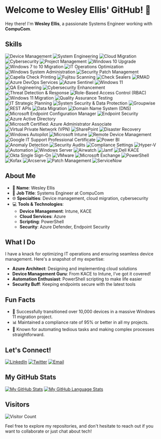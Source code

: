 # Welcome to Wesley Ellis' GitHub! 👋

Hey there! I'm **Wesley Ellis**, a passionate Systems Engineer working with **CompuCom**.

## Skills

![Device Management](https://img.shields.io/badge/Device%20Management-4CAF50?style=flat&logo=manageiq&logoColor=white)
![System Engineering](https://img.shields.io/badge/System%20Engineering-2196F3?style=flat&logo=windows&logoColor=white)
![Cloud Migration](https://img.shields.io/badge/Cloud%20Migration-Azure%2C%20MEM%2C%20Intune-0078D4?style=flat&logo=microsoft-azure&logoColor=white)
![Cybersecurity](https://img.shields.io/badge/Cybersecurity-ff4c4c?style=flat&logo=security&logoColor=white)
![Project Management](https://img.shields.io/badge/Project%20Management-009688?style=flat&logo=asana&logoColor=white)
![Windows 10 Upgrade](https://img.shields.io/badge/Windows%2010%20Upgrade-0078D6?style=flat&logo=windows&logoColor=white)
![Windows 7 to 10 Migration](https://img.shields.io/badge/Windows%207%20to%2010%20Migration-00BFFF?style=flat&logo=windows&logoColor=white)
![IT Operations Optimization](https://img.shields.io/badge/IT%20Operations%20Optimization-00ACC1?style=flat&logo=operations&logoColor=white)
![Windows System Administration](https://img.shields.io/badge/Windows%20System%20Administration-0078D6?style=flat&logo=windows&logoColor=white)
![Security Patch Management](https://img.shields.io/badge/Security%20Patch%20Management-8BC34A?style=flat&logo=security&logoColor=white)
![Capella Check Printing](https://img.shields.io/badge/Capella%20Check%20Printing-009688?style=flat&logo=printing&logoColor=white)
![Fujitsu Scanning](https://img.shields.io/badge/Fujitsu%20Scanning-673AB7?style=flat&logo=fujitsu&logoColor=white)
![Check Sealers](https://img.shields.io/badge/Check%20Sealers-8E24AA?style=flat&logo=seal&logoColor=white)
![RMAD](https://img.shields.io/badge/RMAD-2196F3?style=flat&logo=database&logoColor=white)
![Azure DevOps Services](https://img.shields.io/badge/Azure%20DevOps%20Services-0078D4?style=flat&logo=azure-devops&logoColor=white)
![Azure Sentinel](https://img.shields.io/badge/Azure%20Sentinel-4CAF50?style=flat&logo=microsoft-sentinel&logoColor=white)
![Windows 11](https://img.shields.io/badge/Windows%2011-0078D4?style=flat&logo=windows&logoColor=white)
![QA Engineering](https://img.shields.io/badge/QA%20Engineering-00BFFF?style=flat&logo=quality&logoColor=white)
![Cybersecurity Enhancement](https://img.shields.io/badge/Cybersecurity%20Enhancement-ff4c4c?style=flat&logo=security&logoColor=white)
![Threat Detection & Response](https://img.shields.io/badge/Threat%20Detection%20&%20Response-ff4c4c?style=flat&logo=threat-detection&logoColor=white)
![Role-Based Access Control (RBAC)](https://img.shields.io/badge/Role--Based%20Access%20Control%20(RBAC)-4CAF50?style=flat&logo=lock&logoColor=white)
![Windows 11 Migration](https://img.shields.io/badge/Windows%2011%20Migration-0078D4?style=flat&logo=windows&logoColor=white)
![Quality Assurance Testing](https://img.shields.io/badge/Quality%20Assurance%20Testing-00BFFF?style=flat&logo=test&logoColor=white)
![IT Strategic Planning](https://img.shields.io/badge/IT%20Strategic%20Planning-009688?style=flat&logo=strategy&logoColor=white)
![System Security & Data Protection](https://img.shields.io/badge/System%20Security%20&%20Data%20Protection-ff4c4c?style=flat&logo=security&logoColor=white)
![Groupwise](https://img.shields.io/badge/Groupwise-009688?style=flat&logo=group&logoColor=white)
![REST APIs](https://img.shields.io/badge/REST%20APIs-FF9800?style=flat&logo=api&logoColor=white)
![Data Migration](https://img.shields.io/badge/Data%20Migration-00ACC1?style=flat&logo=data-transfer&logoColor=white)
![Domain Name System (DNS)](https://img.shields.io/badge/Domain%20Name%20System%20(DNS)-4CAF50?style=flat&logo=dns&logoColor=white)
![Microsoft Endpoint Configuration Manager](https://img.shields.io/badge/Microsoft%20Endpoint%20Configuration%20Manager-0078D4?style=flat&logo=microsoft&logoColor=white)
![Endpoint Security](https://img.shields.io/badge/Endpoint%20Security-FFD700?style=flat&logo=security&logoColor=white)
![Azure Active Directory](https://img.shields.io/badge/Azure%20Active%20Directory-0078D4?style=flat&logo=microsoft-azure&logoColor=white)
![Microsoft Certified: Azure Administrator Associate](https://img.shields.io/badge/Microsoft%20Certified:%20Azure%20Administrator%20Associate-0078D4?style=flat&logo=microsoft&logoColor=white)
![Virtual Private Network (VPN)](https://img.shields.io/badge/Virtual%20Private%20Network%20(VPN)-2196F3?style=flat&logo=vpn&logoColor=white)
![SharePoint](https://img.shields.io/badge/SharePoint-0078D4?style=flat&logo=microsoft-sharepoint&logoColor=white)
![Disaster Recovery](https://img.shields.io/badge/Disaster%20Recovery-FF9800?style=flat&logo=recovery&logoColor=white)
![Windows Autopilot](https://img.shields.io/badge/Windows%20Autopilot-0078D4?style=flat&logo=windows&logoColor=white)
![Microsoft Intune](https://img.shields.io/badge/Microsoft%20Intune-0078D4?style=flat&logo=microsoft-intune&logoColor=white)
![Remote Device Management](https://img.shields.io/badge/Remote%20Device%20Management-4CAF50?style=flat&logo=remote&logoColor=white)
![Google IT Support Professional Certificate](https://img.shields.io/badge/Google%20IT%20Support%20Professional%20Certificate-4285F4?style=flat&logo=google&logoColor=white)
![Power BI](https://img.shields.io/badge/Power%20BI-F2C811?style=flat&logo=power-bi&logoColor=white)
![Anomaly Detection](https://img.shields.io/badge/Anomaly%20Detection-00BFFF?style=flat&logo=detection&logoColor=white)
![Security Audits](https://img.shields.io/badge/Security%20Audits-FF9800?style=flat&logo=audit&logoColor=white)
![Compliance Settings](https://img.shields.io/badge/Compliance%20Settings-4CAF50?style=flat&logo=compliance&logoColor=white)
![Hyper-V](https://img.shields.io/badge/Hyper--V-0078D4?style=flat&logo=hyper-v&logoColor=white)
![Automation](https://img.shields.io/badge/Automation-FF9800?style=flat&logo=automation&logoColor=white)
![Windows Server](https://img.shields.io/badge/Windows%20Server-0078D4?style=flat&logo=windows-server&logoColor=white)
![Airwatch](https://img.shields.io/badge/Airwatch-0078D4?style=flat&logo=airwatch&logoColor=white)
![Jamf](https://img.shields.io/badge/Jamf-00ACC1?style=flat&logo=jamf&logoColor=white)
![Dell KACE](https://img.shields.io/badge/Dell%20KACE-ED1C24?style=flat&logo=dell&logoColor=white)
![Okta Single Sign-On](https://img.shields.io/badge/Okta%20Single%20Sign--On-0078D4?style=flat&logo=okta&logoColor=white)
![VMware](https://img.shields.io/badge/VMware-607078?style=flat&logo=vmware&logoColor=white)
![Microsoft Exchange](https://img.shields.io/badge/Microsoft%20Exchange-0078D4?style=flat&logo=microsoft-exchange&logoColor=white)
![PowerShell](https://img.shields.io/badge/PowerShell-5391FE?style=flat&logo=powershell&logoColor=white)
![Kofax](https://img.shields.io/badge/Kofax-0078D4?style=flat&logo=kofax&logoColor=white)
![Arcserve](https://img.shields.io/badge/Arcserve-4CAF50?style=flat&logo=arcserve&logoColor=white)
![Patch Management](https://img.shields.io/badge/Patch%20Management-FF9800?style=flat&logo=patch&logoColor=white)
![ServiceNow](https://img.shields.io/badge/ServiceNow-4CAF50?style=flat&logo=servicenow&logoColor=white)

## About Me

- 🌟 **Name**: Wesley Ellis
- 💼 **Job Title**: Systems Engineer at CompuCom
- 🌐 **Specialties**: Device management, cloud migration, cybersecurity
- 💻 **Tools & Technologies**: 
  - **Device Management**: Intune, KACE
  - **Cloud Services**: Azure
  - **Scripting**: PowerShell
  - **Security**: Azure Defender, Endpoint Security

## What I Do

I have a knack for optimizing IT operations and ensuring seamless device management. Here's a snapshot of my expertise:

- **Azure Architect**: Designing and implementing cloud solutions
- **Device Management Guru**: From KACE to Intune, I’ve got it covered!
- **Automation Enthusiast**: PowerShell scripting to make life easier
- **Security Buff**: Keeping endpoints secure with the latest tools

## Fun Facts

- 🚀 Successfully transitioned over 10,000 devices in a massive Windows 11 migration project.
- 📊 Maintained a compliance rate of 95% or better in all my projects.
- 🎯 Known for automating tedious tasks and making complex processes straightforward.

## Let's Connect!

[![LinkedIn](https://img.shields.io/badge/LinkedIn-0077B5?style=flat&logo=linkedin&logoColor=white)](https://www.linkedin.com/in/wesellis)
[![Twitter](https://img.shields.io/badge/Twitter-1DA1F2?style=flat&logo=twitter&logoColor=white)](https://twitter.com/wesellis)
[![Email](https://img.shields.io/badge/Email-D14836?style=flat&logo=gmail&logoColor=white)](mailto:wesellis@example.com)

## My GitHub Stats

[![My GitHub Stats](https://github-readme-stats.vercel.app/api/?username=wesellis&count_private=true&theme=tokyonight&showicons=true)]()
[![My GitHub Language Stats](https://github-readme-stats.vercel.app/api/top-langs/?username=wesellis&langs_count=5&theme=tokyonight)]()

## Visitors

![Visitor Count](https://visitor-badge.laobi.icu/badge?page_id=wesellis.wesellis)

Feel free to explore my repositories, and don't hesitate to reach out if you want to collaborate or just chat about tech!
